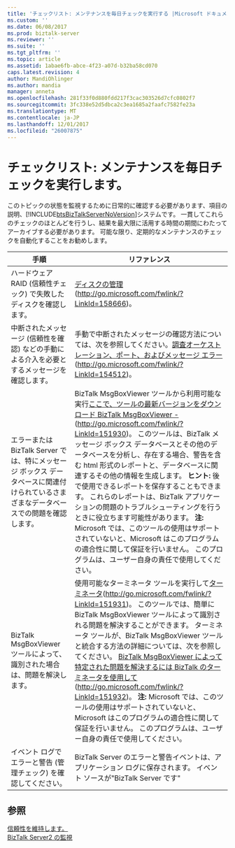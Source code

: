 ```yaml
---
title: 'チェックリスト: メンテナンスを毎日チェックを実行する |Microsoft ドキュメント'
ms.custom: ''
ms.date: 06/08/2017
ms.prod: biztalk-server
ms.reviewer: ''
ms.suite: ''
ms.tgt_pltfrm: ''
ms.topic: article
ms.assetid: 1abae6fb-abce-4f23-a07d-b32ba58cd070
caps.latest.revision: 4
author: MandiOhlinger
ms.author: mandia
manager: anneta
ms.openlocfilehash: 281f33f0d880fdd217f3cac303526d7cfc0802f7
ms.sourcegitcommit: 3fc338e52d5dbca2c3ea1685a2faafc7582fe23a
ms.translationtype: MT
ms.contentlocale: ja-JP
ms.lasthandoff: 12/01/2017
ms.locfileid: "26007875"
---
```

# <a name="checklist-performing-daily-maintenance-checks"></a>チェックリスト: メンテナンスを毎日チェックを実行します。
このトピックの状態を監視するために日常的に確認する必要があります、項目の説明、[!INCLUDE[btsBizTalkServerNoVersion](../includes/btsbiztalkservernoversion-md.md)]システムです。 一貫してこれらのチェックのほとんどを行うし、結果を最大限に活用する時間の期間にわたってアーカイブする必要があります。 可能な限り、定期的なメンテナンスのチェックを自動化することをお勧めします。  
  
|手順|リファレンス|  
|-----------|---------------|  
|ハードウェア RAID (信頼性チェック) で失敗したディスクを確認します。|[ディスクの管理](http://go.microsoft.com/fwlink/?LinkId=158666)(http://go.microsoft.com/fwlink/?LinkId=158666)。|  
|中断されたメッセージ (信頼性を確認) などの手動による介入を必要とするメッセージを確認します。|手動で中断されたメッセージの確認方法については、次を参照してください。[調査オーケストレーション、ポート、およびメッセージ エラー](http://go.microsoft.com/fwlink/?LinkId=154512) (http://go.microsoft.com/fwlink/?LinkId=154512)。|  
|エラーまたは BizTalk Server では、特にメッセージ ボックス データベースに関連付けられているさまざまなデータベースでの問題を確認します。|BizTalk MsgBoxViewer ツールから利用可能な実行[ここで、ツールの最新バージョンをダウンロード BizTalk MsgBoxViewer -](http://go.microsoft.com/fwlink/?LinkId=151930) (http://go.microsoft.com/fwlink/?LinkId=151930)。 このツールは、BizTalk メッセージ ボックス データベースとその他のデータベースを分析し、存在する場合、警告を含む html 形式のレポートと、データベースに関連するその他の情報を生成します。 **ヒント:** 後で使用できるレポートを保存することもできます。 これらのレポートは、BizTalk アプリケーションの問題のトラブルシューティングを行うときに役立ちます可能性があります。 **注:** Microsoft では、このツールの使用はサポートされていないと、Microsoft はこのプログラムの適合性に関して保証を行いません。 このプログラムは、ユーザー自身の責任で使用してください。|  
|BizTalk MsgBoxViewer ツールによって、識別された場合は、問題を解決します。|使用可能なターミネータ ツールを実行して[ターミネータ](http://go.microsoft.com/fwlink/?LinkId=151931)(http://go.microsoft.com/fwlink/?LinkId=151931)。 このツールでは、簡単に BizTalk MsgBoxViewer ツールによって識別される問題を解決することができます。 ターミネータ ツールが、BizTalk MsgBoxViewer ツールと統合する方法の詳細については、次を参照してください。 [BizTalk MsgBoxViewer によって特定された問題を解決するには BizTalk のターミネータを使用して](http://go.microsoft.com/fwlink/?LinkId=151932)(http://go.microsoft.com/fwlink/?LinkId=151932)。 **注:** Microsoft では、このツールの使用はサポートされていないと、Microsoft はこのプログラムの適合性に関して保証を行いません。 このプログラムは、ユーザー自身の責任で使用してください。|  
|イベント ログでエラーと警告 (管理チェック) を確認してください。|BizTalk Server のエラーと警告イベントは、アプリケーション ログに保存されます。 イベント ソースが"BizTalk Server です"|  
  
## <a name="see-also"></a>参照  
 [信頼性を維持します。](../technical-guides/maintaining-reliability.md)   
 [BizTalk Server2 の監視](../technical-guides/monitoring-biztalk-server2.md)